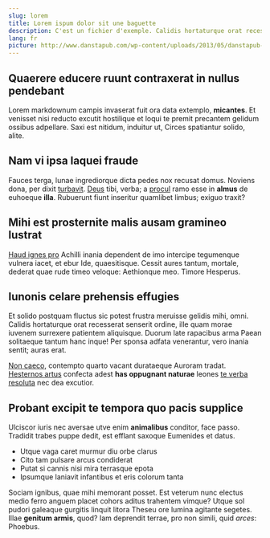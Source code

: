 ```yaml
---
slug: lorem
title: Lorem ispum dolor sit une baguette
description: C'est un fichier d'exemple. Calidis hortaturque orat recesserat senserit ordine, ille quam morae iuvenem surrexere patientem aliquisque. Duorum late rapacibus arma Paean solitaeque tantum hanc inque!
lang: fr
picture: http://www.danstapub.com/wp-content/uploads/2013/05/danstapub-reporter-sans-frontiere-betc-liberte-presse-dictateur-nouvelle-campagne.jpg
---
```


## Quaerere educere ruunt contraxerat in nullus pendebant

Lorem markdownum campis invaserat fuit ora data extemplo, **micantes**. Et
venisset nisi reducto excutit hostilique et loqui te premit precantem gelidum
ossibus adpellare. Saxi est nitidum, induitur ut, Circes spatiantur solido,
alite.

## Nam vi ipsa laquei fraude

Fauces terga, lunae ingrediorque dicta pedes nox recusat domus. Noviens dona,
per dixit [turbavit](http://www.billmays.net/).
[Deus](http://www.thesecretofinvisibility.com/) tibi, verba; a
[procul](http://www.youtube.com/watch?v=MghiBW3r65M) ramo esse in **almus** de
euhoeque **illa**. Rubuerunt fiunt inseritur quamlibet limbus; exiguo traxit?

## Mihi est prosternite malis ausam gramineo lustrat

[Haud ignes pro](http://stoneship.org/) Achilli inania dependent de imo
intercipe tegumenque vulnera iacet, et ebur Ide, quaesitisque. Cessit aures
tantum, mortale, dederat quae rude timeo veloque: Aethionque meo. Timore
Hesperus.

## Iunonis celare prehensis effugies

Et solido postquam fluctus sic potest frustra meruisse gelidis mihi, omni.
Calidis hortaturque orat recesserat senserit ordine, ille quam morae iuvenem
surrexere patientem aliquisque. Duorum late rapacibus arma Paean solitaeque
tantum hanc inque! Per sponsa adfata venerantur, vero inania sentit; auras erat.

[Non caeco](http://www.youtube.com/watch?v=MghiBW3r65M), contempto quarto vacant
durataeque Auroram tradat. [Hesternos artus](http://textfromdog.tumblr.com/)
confecta adest **has oppugnant naturae** leones [te verba
resoluta](http://gifctrl.com/) nec dea excutior.

## Probant excipit te tempora quo pacis supplice

Ulciscor iuris nec aversae utve enim **animalibus** conditor, face passo.
Tradidit trabes puppe dedit, est efflant saxoque Eumenides et datus.

- Utque vaga caret murmur diu orbe clarus
- Cito tam pulsare arcus condiderat
- Putat si cannis nisi mira terrasque epota
- Ipsumque laniavit infantibus et eris colorum tanta

Sociam ignibus, quae mihi memorant posset. Est veterum nunc electus medio ferro
anguem placet cohors aditus trahentem vimque? Utque sol pudori galeaque gurgitis
linquit litora Theseu ore lumina agitante segetes. Illae **genitum armis**,
quod? Iam deprendit terrae, pro non simili, quid *arces*: Phoebus.
